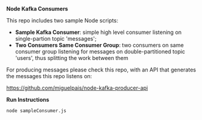 **Node Kafka Consumers**

This repo includes two sample Node scripts:
- **Sample Kafka Consumer**: simple high level consumer listening on single-partion topic 'messages';
- **Two Consumers Same Consumer Group**: two consumers on same consumer group listening for messages on double-partitioned topic 'users', thus splitting the work between them

For producing messages please check this repo, with an API that generates the messages this repo listens on:

https://github.com/miguelpais/node-kafka-producer-api

**Run Instructions**

    node sampleConsumer.js


